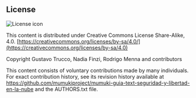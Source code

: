 ## License
![License icon](https://licensebuttons.net/l/by-sa/3.0/88x31.png)

This content is distributed under Creative Commons License Share-Alike, 4.0. [https://creativecommons.org/licenses/by-sa/4.0/](https://creativecommons.org/licenses/by-sa/4.0)

Copyright Gustavo Trucco, Nadia Finzi, Rodrigo Menna and contributors

This content consists of voluntary contributions made by many
individuals. For exact contribution history, see its revision history
available at https://github.com/mumukiproject/mumuki-guia-text-seguridad-y-libertad-en-la-nube and the AUTHORS.txt file.

